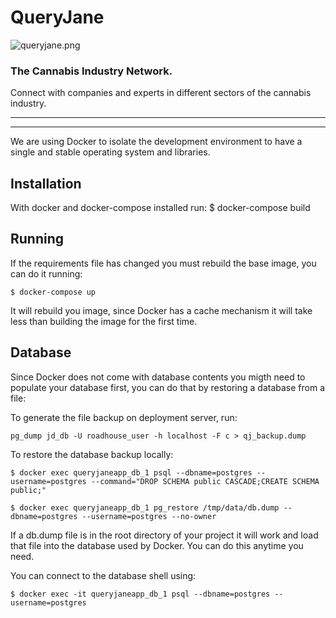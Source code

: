 # QueryJane

![queryjane.png](https://steemitimages.com/DQmcXpCUp5m2m2VKGXq3quvjMsAyDJVE6CNmFZ4qdB94KH8/queryjane.png)


### The Cannabis Industry Network.

Connect with companies and experts in different sectors of the cannabis industry.


***
***

We are using Docker to isolate the development environment to have a single
and stable operating system and libraries.

## Installation

With docker and docker-compose installed run:
    $ docker-compose build

## Running

If the requirements file has changed you must rebuild the base image, you can do
it running:

    $ docker-compose up

It will rebuild you image, since Docker has a cache mechanism it will take
less than building the image for the first time.


## Database

Since Docker does not come with database contents you migth need to populate
your database first, you can do that by restoring a database from a file:

To generate the file backup on deployment server, run:
    
    pg_dump jd_db -U roadhouse_user -h localhost -F c > qj_backup.dump

To restore the database backup locally:

    $ docker exec queryjaneapp_db_1 psql --dbname=postgres --username=postgres --command="DROP SCHEMA public CASCADE;CREATE SCHEMA public;"

    $ docker exec queryjaneapp_db_1 pg_restore /tmp/data/db.dump --dbname=postgres --username=postgres --no-owner

If a db.dump file is in the root directory of your project it will work and load
that file into the database used by Docker. You can do this anytime you need.

You can connect to the database shell using:

    $ docker exec -it queryjaneapp_db_1 psql --dbname=postgres --username=postgres

